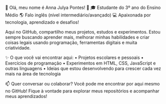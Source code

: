 🌟 Olá, meu nome é Anna Julya Pontes! 🌟 
🎓 Estudante do 3º ano do Ensino Médio 
🌎 Falo inglês (nível intermediário/avançado) 
💻 Apaixonada por tecnologia, aprendizado e desafios! 

Aqui no GitHub, compartilho meus projetos, estudos e experimentos. Estou sempre buscando aprender mais, melhorar minhas habilidades e criar coisas legais usando programação, ferramentas digitais e muita criatividade. 

✨ O que você vai encontrar aqui: 
• Projetos escolares e pessoais 
• Exercícios de programação 
• Experimentos em HTML, CSS, JavaScript e outras linguagens 
• Ideias que estou desenvolvendo para crescer cada vez mais na área de tecnologia

📫 Quer conversar ou colaborar? 
Você pode me encontrar por aqui mesmo no GitHub! 
Fique à vontade para explorar meus repositórios e acompanhar meus aprendizados!
